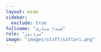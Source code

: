 ```yaml
---
layout: wide
sidebar:
  exclude: true
fullname: "شیدا ستاری"
role: "سردبیر"
image: "images/staff/sattari.png"
---
```

